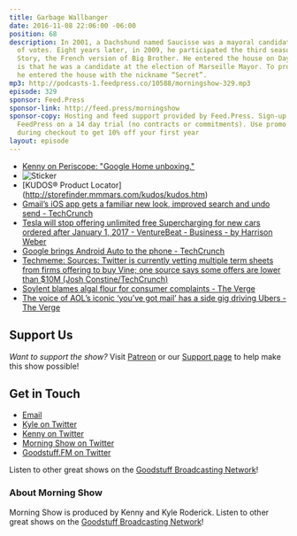 ```yaml
---
title: Garbage Wallbanger
date: 2016-11-08 22:06:00 -06:00
position: 68
description: In 2001, a Dachshund named Saucisse was a mayoral candidate. He won 4%
  of votes. Eight years later, in 2009, he participated the third season of Secret
  Story, the French version of Big Brother. He entered the house on Day 36. His secret
  is that he was a candidate at the election of Marseille Mayor. To protect his secret,
  he entered the house with the nickname “Secret”.
mp3: http://podcasts-1.feedpress.co/10588/morningshow-329.mp3
episode: 329
sponsor: Feed.Press
sponsor-link: http://feed.press/morningshow
sponsor-copy: Hosting and feed support provided by Feed.Press. Sign-up today and try
  FeedPress on a 14 day trial (no contracts or commitments). Use promo code `morningshow`
  during checkout to get 10% off your first year
layout: episode
---
```


* [Kenny on Periscope: "Google Home unboxing."](https://www.periscope.tv/pizzarobotics/1BdxYdgYXoAJX?t=3)
* ![Sticker](https://cl.ly/3H322G0l0r3X/Screen%20Recording%202016-11-04%20at%2011.18%20AM.gif)
* [KUDOS® Product Locator]
(http://storefinder.mmmars.com/kudos/kudos.htm)
* [Gmail’s iOS app gets a familiar new look, improved search and undo send - TechCrunch](https://techcrunch.com/2016/11/07/gmail-ios/?ncid=rss&utm_source=feedburner&utm_medium=feed&utm_campaign=Feed%3A+Techcrunch+%28TechCrunch%29)
* [Tesla will stop offering unlimited free Supercharging for new cars ordered after January 1, 2017 - VentureBeat - Business - by Harrison Weber](http://venturebeat.com/2016/11/07/tesla-will-stop-offering-free-supercharging-for-new-cars-ordered-after-january-1-2017/)
* [Google brings Android Auto to the phone - TechCrunch](https://techcrunch.com/2016/11/07/google-brings-android-auto-to-the-phone/?ncid=rss&utm_source=feedburner&utm_medium=feed&utm_campaign=Feed%3A+Techcrunch+%28TechCrunch%29)
* [Techmeme: Sources: Twitter is currently vetting multiple term sheets from firms offering to buy Vine; one source says some offers are lower than $10M (Josh Constine/TechCrunch)](http://www.techmeme.com/161107/p15#a161107p15)
* [Soylent blames algal flour for consumer complaints - The Verge](http://www.theverge.com/2016/11/7/13551080/soylent-algal-flour-meal-replacement-powder-bar-recall)
* [The voice of AOL’s iconic ‘you’ve got mail’ has a side gig driving Ubers - The Verge](http://www.theverge.com/2016/11/7/13552622/youve-got-mail-uber-elwood-edwards)

## Support Us
*Want to support the show?* Visit [Patreon](http://patreon.com/morningshow) or our [Support page](http://goodstuff.fm/support) to help make this show possible!

## Get in Touch
* [Email](mailto:kyle@goodstuff.fm)
* [Kyle on Twitter](http://twitter.com/dogburps)
* [Kenny on Twitter](http://twitter.com/pizzarobotics)
* [Morning Show on Twitter](http://twitter.com/morningshowam)
* [Goodstuff.FM on Twitter](http://twitter.com/goodstufffm)

Listen to other great shows on the [Goodstuff Broadcasting Network](http://goodstuff.fm/broadcasts)!

### About Morning Show
Morning Show is produced by Kenny and Kyle Roderick. Listen to other great shows on the [Goodstuff Broadcasting Network](http://goodstuff.fm/)!
